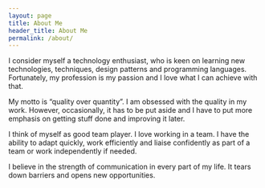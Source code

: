 ```yaml
---
layout: page
title: About Me
header_title: About Me
permalink: /about/
---
```


I consider myself a technology enthusiast, who is keen on learning new technologies, techniques, design patterns and programming languages. Fortunately, my profession is my passion and I love what I can achieve with that.

My motto is “quality over quantity”. I am obsessed with the quality in my work. However, occasionally, it has to be put aside and I have to put more emphasis on getting stuff done and improving it later.

I think of myself as good team player. I love working in a team. I have the ability to adapt quickly, work efficiently and liaise confidently as part of a team or work independently if needed.

I believe in the strength of communication in every part of my life. It tears down barriers and opens new opportunities.